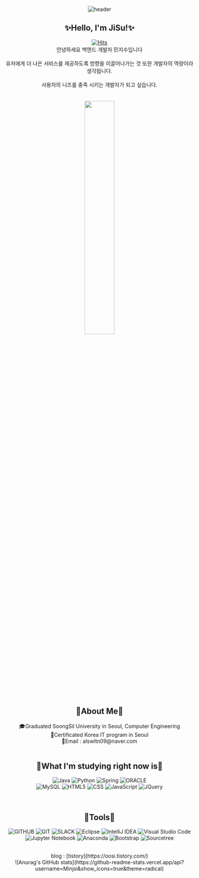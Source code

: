<div align="center">

![header](https://capsule-render.vercel.app/api?type=waving&&color=0:EEFF00,100:a82da8&height=200&width=100%&section=header&text=HELLO_J.S!&fontSize=60)<br>
<h2>✨Hello, I'm JiSu!✨</h2>

[![Hits](https://hits.seeyoufarm.com/api/count/incr/badge.svg?url=https%3A%2F%2Fgithub.com%2FJiyeon1104&count_bg=%23FDC8F8&title_bg=%23F54D4D96&icon=waze.svg&icon_color=%23E7E7E7&title=hits&edge_flat=false)](https://hits.seeyoufarm.com)
<br>안녕하세요 백엔드 개발자 민지수입니다<br> 
<br>유저에게 더 나은 서비스를 제공하도록 방향을 이끌어나가는 것 또한 개발자의 역량이라 생각됩니다.<br>
<br>사용자의 니즈를 충족 시키는 개발자가 되고 싶습니다.<br>
<br><br>
<img src="https://user-images.githubusercontent.com/98498704/179724082-ac6a30cb-cea2-4060-b721-706880fb6acd.gif" width="40%">


<br>

<h2>🎈About Me🎈</h2>
🎓Graduated SoongSil University in Seoul, Computer Engineering<br>
📜Certificated Korea IT program in Seoul<br>
💌Email : alswltn09@naver.com<br>

<br>

<h2>🎈What I'm studying right now is🎈</h2>

![Java](https://img.shields.io/badge/java-%23ED8B00.svg?style=flat&logo=java&logoColor=white) 
![Python](https://img.shields.io/badge/python-3776AB.svg?style=flat&logo=python&logoColor=white) 
![Spring](https://img.shields.io/badge/spring-6DB33F.svg?style=flat&logo=spring&logoColor=white) 
![ORACLE](https://img.shields.io/badge/oracle-F80000.svg?style=flat&logo=oracle&logoColor=white)<br>
![MySQL](https://img.shields.io/badge/mysql-%2300f.svg?style=flat&logo=mysql&logoColor=white) 
![HTML5](https://img.shields.io/badge/html5-%23E34F26.svg?style=flat&logo=html5&logoColor=white)
![CSS](https://img.shields.io/badge/css-1572B6.svg?style=flat&logo=css3&logoColor=white)
![JavaScript](https://img.shields.io/badge/javascript-%23323330.svg?style=flat&logo=javascript&logoColor=%23F7DF1E)
![JQuery](https://img.shields.io/badge/jquery-0769AD.svg?style=flat&logo=jquery&logoColor=white)

<br>

<h2>🎈Tools🎈</h2>

![GITHUB](https://img.shields.io/badge/github-181717.svg?style=flat&logo=github&logoColor=white)
![GIT](https://img.shields.io/badge/git-F05032.svg?style=flat&logo=git&logoColor=white)
![SLACK](https://img.shields.io/badge/slack-4A154B.svg?sltyle=flat&logo=slack&logoColor=white)
![Eclipse](https://img.shields.io/badge/Eclipse-FE7A16.svg?style=flat&logo=Eclipse&logoColor=white)
![IntelliJ IDEA](https://img.shields.io/badge/IntelliJIDEA-000000.svg?style=flat&logo=intellij-idea&logoColor=white)
![Visual Studio Code](https://img.shields.io/badge/Visual%20Studio%20Code-0078d7.svg?style=flat&logo=visual-studio-code&logoColor=white)
![Jupyter Notebook](https://img.shields.io/badge/jupyter-%23FA0F00.svg?style=flat&logo=jupyter&logoColor=white)
![Anaconda](https://img.shields.io/badge/Anaconda-%2344A833.svg?style=flat&logo=anaconda&logoColor=white)
![Bootstrap](https://img.shields.io/badge/bootstrap-%23563D7C.svg?style=flat&logo=bootstrap&logoColor=white)
![Sourcetree](https://img.shields.io/badge/Sourcetree-0052CC.svg?style=flat&logo=Sourcetree&logoColor=white)

<br>
blog : [tistory](https://oosi.tistory.com/)
<br>
![Anurag's GitHub stats](https://github-readme-stats.vercel.app/api?username=Minjsi&show_icons=true&theme=radical)
</div>
